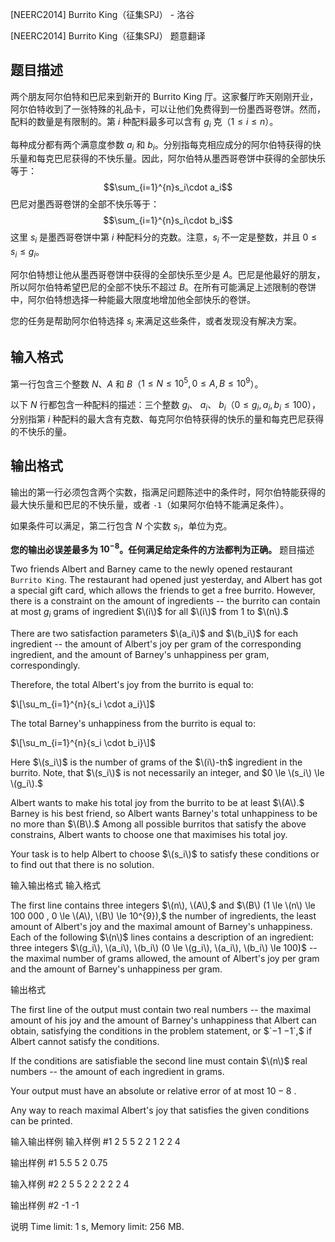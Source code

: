 



[NEERC2014] Burrito King（征集SPJ） - 洛谷














[NEERC2014] Burrito King（征集SPJ）
题意翻译
## 题目描述
两个朋友阿尔伯特和巴尼来到新开的 Burrito King 厅。这家餐厅昨天刚刚开业，阿尔伯特收到了一张特殊的礼品卡，可以让他们免费得到一份墨西哥卷饼。然而，配料的数量是有限制的。第 $i$ 种配料最多可以含有 $g_i$ 克（$1\le i\le n$）。

每种成分都有两个满意度参数 $a_i$ 和 $b_i$。分别指每克相应成分的阿尔伯特获得的快乐量和每克巴尼获得的不快乐量。因此，阿尔伯特从墨西哥卷饼中获得的全部快乐等于：
$$\sum_{i=1}^{n}s_i\cdot a_i$$
巴尼对墨西哥卷饼的全部不快乐等于：
$$\sum_{i=1}^{n}s_i\cdot b_i$$
这里 $s_i$ 是墨西哥卷饼中第 $i$ 种配料分的克数。注意，$s_i$ 不一定是整数，并且 $0\le s_i\le g_i$。

阿尔伯特想让他从墨西哥卷饼中获得的全部快乐至少是 $A$。巴尼是他最好的朋友，所以阿尔伯特希望巴尼的全部不快乐不超过 $B$。在所有可能满足上述限制的卷饼中，阿尔伯特想选择一种能最大限度地增加他全部快乐的卷饼。

您的任务是帮助阿尔伯特选择 $s_i$ 来满足这些条件，或者发现没有解决方案。
## 输入格式
第一行包含三个整数 $N$、$A$ 和 $B$（$1\le N \le 10^{5},0\le A,B\le 10^{9}$）。

以下 $N$ 行都包含一种配料的描述：三个整数 $g_i$、 $a_i$、 $b_i$（$0\le g_i,a_i,b_i\le 100$），分别指第 $i$ 种配料的最大含有克数、每克阿尔伯特获得的快乐的量和每克巴尼获得的不快乐的量。
## 输出格式
输出的第一行必须包含两个实数，指满足问题陈述中的条件时，阿尔伯特能获得的最大快乐量和巴尼的不快乐量，或者 `-1`（如果阿尔伯特不能满足条件）。

如果条件可以满足，第二行包含 $N$ 个实数  $s_i$，单位为克。

**您的输出必误差最多为 $10^{-8}$。任何满足给定条件的方法都判为正确。**
题目描述


Two friends Albert and Barney came to the newly opened restaurant `Burrito King`. The restaurant had opened just yesterday, and Albert has got a special gift card, which allows the friends to get a free burrito. However, there is a constraint on the amount of ingredients -- the burrito can contain at most $g_i$ grams of ingredient $\(i\)$ for all $\(i\)$ from $1$ to $\(n\).$

There are two satisfaction parameters $\(a_i\)$ and $\(b_i\)$ for each ingredient -- the amount of Albert's joy per gram of the corresponding ingredient, and the amount of Barney's unhappiness per gram, correspondingly.

Therefore, the total Albert's joy from the burrito is equal to:

$\[\su_m_{i=1}^{n}{s_i \cdot a_i}\]$

The total Barney's unhappiness from the burrito is equal to:

$\[\su_m_{i=1}^{n}{s_i \cdot b_i}\]$

Here $\(s_i\)$ is the number of grams of the $\(i\)-th$ ingredient in the burrito. Note, that $\(s_i\)$ is not necessarily an integer, and $0 \le \(s_i\) \le \(g_i\).$

Albert wants to make his total joy from the burrito to be at least $\(A\).$ Barney is his best friend, so Albert wants Barney's total unhappiness to be no more than $\(B\).$ Among all possible burritos that satisfy the above constrains, Albert wants to choose one that maximises his total joy.

Your task is to help Albert to choose $\(s_i\)$ to satisfy these conditions or to find out that there is no solution.


输入输出格式
输入格式



The first line contains three integers $\(n\), \(A\),$ and $\(B\) (1 \le \(n\) \le 100 000 , 0 \le \(A\), \(B\) \le 10^{9}),$ the number of ingredients, the least amount of Albert's joy and the maximal amount of Barney's unhappiness. Each of the following $\(n\)$ lines contains a description of an ingredient: three integers $\(g_i\), \(a_i\), \(b_i\) (0 \le \(g_i\), \(a_i\), \(b_i\) \le 100)$ -- the maximal number of grams allowed, the amount of Albert's joy per gram and the amount of Barney's unhappiness per gram.


输出格式



The first line of the output must contain two real numbers -- the maximal amount of his joy and the amount of Barney's unhappiness that Albert can obtain, satisfying the conditions in the problem statement, or $`−1 −1`,$ if Albert cannot satisfy the conditions.

If the conditions are satisfiable the second line must contain $\(n\)$ real numbers -- the amount of each ingredient in grams.

Your output must have an absolute or relative error of at most $10−8$ .

Any way to reach maximal Albert's joy that satisfies the given conditions can be printed.


输入输出样例
输入样例 #1
2 5 5
2 2 1
2 2 4

输出样例 #1
5.5 5
2 0.75

输入样例 #2
2 5 5
2 2 2
2 2 4

输出样例 #2
-1 -1

说明
Time limit: 1 s, Memory limit: 256 MB. 









